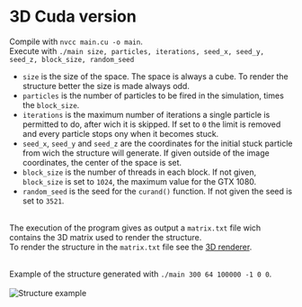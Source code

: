 # 3D Cuda version

Compile with `nvcc main.cu -o main`.
<br>
Execute with `./main size, particles, iterations, seed_x, seed_y, seed_z, block_size, random_seed`
- `size` is the size of the space. The space is always a cube. To render the structure better the size is made always odd.
- `particles` is the number of particles to be fired in the simulation, times the `block_size`.
- `iterations` is the maximum number of iterations a single particle is permitted to do, after wich it is skipped. If set to `0` the limit is removed and every particle stops ony when it becomes stuck.
- `seed_x`,  `seed_y` and `seed_z` are the coordinates for the initial stuck particle from wich the structure will generate. If given outside of the image coordinates, the center of the space is set.
- `block_size` is the number of threads in each block. If not given, `block_size` is set to `1024`, the maximum value for the GTX 1080.
- `random_seed` is the seed for the `curand()` function. If not given the seed is set to `3521`.

<br> The execution of the program gives as output a `matrix.txt` file wich contains the 3D matrix used to render the structure.
<br> To render the structure in the `matrix.txt` file see the [3D renderer](/3DRender/).

<br> Example of the structure generated with `./main 300 64 100000 -1 0 0`.
<br> <br> 
<img src="https://user-images.githubusercontent.com/62235561/221424232-a91a6f6c-cb64-4e7f-883e-9d159494b21c.png" title="Structure example">